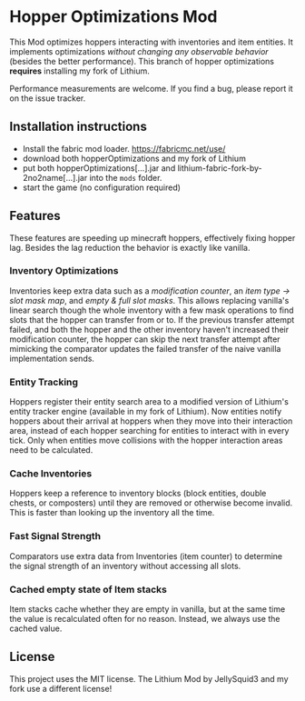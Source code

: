 # Hopper Optimizations Mod
This Mod optimizes hoppers interacting with inventories and item entities. It implements optimizations _without changing
 any observable behavior_ (besides the better performance).
 This branch of hopper optimizations **requires** installing my fork of Lithium.
 
 Performance measurements are welcome. If you find a bug, please report it on the issue tracker.

## Installation instructions
- Install the fabric mod loader. https://fabricmc.net/use/
- download both hopperOptimizations and my fork of Lithium
- put both hopperOptimizations[...].jar and lithium-fabric-fork-by-2no2name[...].jar into the `mods` folder.
- start the game (no configuration required)

## Features 
These features are speeding up minecraft hoppers, effectively fixing hopper lag. Besides the lag reduction the 
behavior is exactly like vanilla.
### Inventory Optimizations
Inventories keep extra data such as a _modification counter_, an _item type -> slot mask map_, and _empty & full slot masks_.
This allows replacing vanilla's linear search though the whole inventory with a few mask operations to find slots that
the hopper can transfer from or to. If the previous transfer attempt failed, and both the hopper and the other
inventory haven't increased their modification counter, the hopper can skip the next transfer attempt after mimicking
the comparator updates the failed transfer of the naive vanilla implementation sends.
### Entity Tracking
Hoppers register their entity search area to a modified version of Lithium's entity tracker engine (available in my
fork of Lithium).
Now entities notify hoppers about their arrival at hoppers when they move into their interaction area, instead of each
hopper searching for entities to interact with in every tick.
Only when entities move collisions with the hopper interaction areas need to be calculated.
### Cache Inventories
Hoppers keep a reference to inventory blocks (block entities, double chests, or composters) until they are removed or
otherwise become invalid. This is faster than looking up the inventory all the time.
### Fast Signal Strength
Comparators use extra data from Inventories (item counter) to determine the signal strength of an inventory without
accessing all slots.
### Cached empty state of Item stacks
Item stacks cache whether they are empty in vanilla, but at the same time the value is recalculated often for no reason.
Instead, we always use the cached value.

## License

This project uses the MIT license.
The Lithium Mod by JellySquid3 and my fork use a different license!
